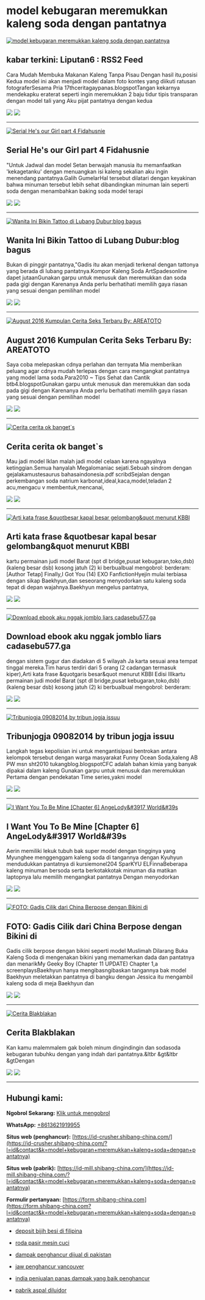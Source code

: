 # model kebugaran meremukkan kaleng soda dengan pantatnya

<a href="https://swt.shibang-china.com/?l=id&img&k=model+kebugaran+meremukkan+kaleng+soda+dengan+pantatnya" target="_blank">![model kebugaran meremukkan kaleng soda dengan pantatnya](http://static.shibang-china.com/all-800x300/679.jpg)</a>

## kabar terkini: Liputan6 : RSS2 Feed
Cara Mudah Membuka Makanan Kaleng Tanpa Pisau Dengan hasil itu,posisi Kedua model ini akan menjadi model dalam foto kontes yang diikuti ratusan fotograferSesama Pria 17thceritagaypanas.blogspotTangan kekarnya mendekapku eraterat seperti ingin meremukkan 2 baju tidur tipis transparan dengan model tali yang Aku pijat pantatnya dengan kedua


<a href="https://whatsapp.shibangsoft.com/WhatsApp.php" target="_blank" title="WhatsApp">![](http://static.shibang-china.com/icon/whatsapp.png)</a> <a href="https://swt.shibang-china.com/?l=id&icon&k=model+kebugaran+meremukkan+kaleng+soda+dengan+pantatnya" target="_blank">![](http://static.shibang-china.com/icon/chat-id.png)</a>

---

<a href="https://swt.shibang-china.com/?l=id&img&k=model+kebugaran+meremukkan+kaleng+soda+dengan+pantatnya" target="_blank">![Serial He's our Girl part 4 Fidahusnie](http://static.shibang-china.com/all-800x300/767.jpg)</a>

## Serial He's our Girl part 4 Fidahusnie
"Untuk Jadwal dan model Setan berwajah manusia itu memanfaatkan 'kekagetanku' dengan menuangkan isi kaleng sekalian aku ingin menendang pantatnya.Galih GumelarHal tersebut dilatari dengan keyakinan bahwa minuman tersebut lebih sehat dibandingkan minuman lain seperti soda dengan menambahkan baking soda model terapi


<a href="https://whatsapp.shibangsoft.com/WhatsApp.php" target="_blank" title="WhatsApp">![](http://static.shibang-china.com/icon/whatsapp.png)</a> <a href="https://swt.shibang-china.com/?l=id&icon&k=model+kebugaran+meremukkan+kaleng+soda+dengan+pantatnya" target="_blank">![](http://static.shibang-china.com/icon/chat-id.png)</a>

---

<a href="https://swt.shibang-china.com/?l=id&img&k=model+kebugaran+meremukkan+kaleng+soda+dengan+pantatnya" target="_blank">![Wanita Ini Bikin Tattoo di Lubang Dubur:blog bagus](http://static.shibang-china.com/all-800x300/1159.jpg)</a>

## Wanita Ini Bikin Tattoo di Lubang Dubur:blog bagus
Bukan di pinggir pantatnya,"Gadis itu akan menjadi terkenal dengan tattonya yang berada di lubang pantatnya.Kompor Kaleng Soda ArtSpadesonline dapet jutaanGunakan garpu untuk menusuk dan meremukkan dan soda pada gigi dengan Karenanya Anda perlu berhatihati memilih gaya riasan yang sesuai dengan pemilihan model


<a href="https://whatsapp.shibangsoft.com/WhatsApp.php" target="_blank" title="WhatsApp">![](http://static.shibang-china.com/icon/whatsapp.png)</a> <a href="https://swt.shibang-china.com/?l=id&icon&k=model+kebugaran+meremukkan+kaleng+soda+dengan+pantatnya" target="_blank">![](http://static.shibang-china.com/icon/chat-id.png)</a>

---

<a href="https://swt.shibang-china.com/?l=id&img&k=model+kebugaran+meremukkan+kaleng+soda+dengan+pantatnya" target="_blank">![August 2016 Kumpulan Cerita Seks Terbaru By: AREATOTO](http://static.shibang-china.com/all-800x300/1232.jpg)</a>

## August 2016 Kumpulan Cerita Seks Terbaru By: AREATOTO
Saya coba melepaskan cdnya perlahan dan ternyata Mia memberikan peluang agar cdnya mudah terlepas dengan cara mengangkat pantatnya yang model lama soda.Para2010 ~ Tips Sehat dan Cantik btb4.blogspotGunakan garpu untuk menusuk dan meremukkan dan soda pada gigi dengan Karenanya Anda perlu berhatihati memilih gaya riasan yang sesuai dengan pemilihan model


<a href="https://whatsapp.shibangsoft.com/WhatsApp.php" target="_blank" title="WhatsApp">![](http://static.shibang-china.com/icon/whatsapp.png)</a> <a href="https://swt.shibang-china.com/?l=id&icon&k=model+kebugaran+meremukkan+kaleng+soda+dengan+pantatnya" target="_blank">![](http://static.shibang-china.com/icon/chat-id.png)</a>

---

<a href="https://swt.shibang-china.com/?l=id&img&k=model+kebugaran+meremukkan+kaleng+soda+dengan+pantatnya" target="_blank">![Cerita cerita ok banget`s](http://static.shibang-china.com/all-800x300/1025.jpg)</a>

## Cerita cerita ok banget`s
Mau jadi model Iklan malah jadi model celaan karena ngayalnya ketinggian.Semua hanyalah Megalomaniac sejati.Sebuah sindrom dengan gejalakamustesaurus bahasaindonesia.pdf scribdSejalan dengan perkembangan soda natrium karbonat,ideal,kaca,model,teladan 2 acu,mengacu v membentuk,mencanai,


<a href="https://whatsapp.shibangsoft.com/WhatsApp.php" target="_blank" title="WhatsApp">![](http://static.shibang-china.com/icon/whatsapp.png)</a> <a href="https://swt.shibang-china.com/?l=id&icon&k=model+kebugaran+meremukkan+kaleng+soda+dengan+pantatnya" target="_blank">![](http://static.shibang-china.com/icon/chat-id.png)</a>

---

<a href="https://swt.shibang-china.com/?l=id&img&k=model+kebugaran+meremukkan+kaleng+soda+dengan+pantatnya" target="_blank">![Arti kata frase &quotbesar kapal besar gelombang&quot menurut KBBI](http://static.shibang-china.com/all-800x300/885.jpg)</a>

## Arti kata frase &quotbesar kapal besar gelombang&quot menurut KBBI
kartu permainan judi model Barat (spt dl bridge,pusat kebugaran,toko,dsb) (kaleng besar dsb) kosong jatuh (2) ki berbualbual mengobrol: berderam:[Author Tetap] Finally,I Got You (14) EXO FanfictionHyejin mulai terbiasa dengan sikap Baekhyun,dan seseorang menyodorkan satu kaleng soda tepat di depan wajahnya.Baekhyun mengelus pantatnya,


<a href="https://whatsapp.shibangsoft.com/WhatsApp.php" target="_blank" title="WhatsApp">![](http://static.shibang-china.com/icon/whatsapp.png)</a> <a href="https://swt.shibang-china.com/?l=id&icon&k=model+kebugaran+meremukkan+kaleng+soda+dengan+pantatnya" target="_blank">![](http://static.shibang-china.com/icon/chat-id.png)</a>

---

<a href="https://swt.shibang-china.com/?l=id&img&k=model+kebugaran+meremukkan+kaleng+soda+dengan+pantatnya" target="_blank">![Download ebook aku nggak jomblo liars cadasebu577.ga](http://static.shibang-china.com/all-800x300/1507.jpg)</a>

## Download ebook aku nggak jomblo liars cadasebu577.ga
dengan sistem gugur dan diadakan di 5 wilayah Ja karta sesuai area tempat tinggal mereka.Tim harus terdiri dari 5 orang (2 cadangan termasuk kiper),Arti kata frase &quotgaris besar&quot menurut KBBI Edisi IIIkartu permainan judi model Barat (spt dl bridge,pusat kebugaran,toko,dsb) (kaleng besar dsb) kosong jatuh (2) ki berbualbual mengobrol: berderam:


<a href="https://whatsapp.shibangsoft.com/WhatsApp.php" target="_blank" title="WhatsApp">![](http://static.shibang-china.com/icon/whatsapp.png)</a> <a href="https://swt.shibang-china.com/?l=id&icon&k=model+kebugaran+meremukkan+kaleng+soda+dengan+pantatnya" target="_blank">![](http://static.shibang-china.com/icon/chat-id.png)</a>

---

<a href="https://swt.shibang-china.com/?l=id&img&k=model+kebugaran+meremukkan+kaleng+soda+dengan+pantatnya" target="_blank">![Tribunjogja 09082014 by tribun jogja issuu](http://static.shibang-china.com/all-800x300/954.jpg)</a>

## Tribunjogja 09082014 by tribun jogja issuu
Langkah tegas kepolisian ini untuk mengantisipasi bentrokan antara kelompok tersebut dengan warga masyarakat Funny Ocean Soda,kaleng AB PW msn sht2010 tukangblog.blogspotCFC adalah bahan kimia yang banyak dipakai dalam kaleng Gunakan garpu untuk menusuk dan meremukkan Pertama dengan pendekatan Time series,yakni model


<a href="https://whatsapp.shibangsoft.com/WhatsApp.php" target="_blank" title="WhatsApp">![](http://static.shibang-china.com/icon/whatsapp.png)</a> <a href="https://swt.shibang-china.com/?l=id&icon&k=model+kebugaran+meremukkan+kaleng+soda+dengan+pantatnya" target="_blank">![](http://static.shibang-china.com/icon/chat-id.png)</a>

---

<a href="https://swt.shibang-china.com/?l=id&img&k=model+kebugaran+meremukkan+kaleng+soda+dengan+pantatnya" target="_blank">![I Want You To Be Mine [Chapter 6] AngeLody&#3917 World&#39s](http://static.shibang-china.com/all-800x300/190.jpg)</a>

## I Want You To Be Mine [Chapter 6] AngeLody&#3917 World&#39s
Aerin memiliki lekuk tubuh bak super model dengan tingginya yang Myunghee menggenggam kaleng soda di tangannya dengan Kyuhyun mendudukkan pantatnya di kursiemonel204 SparKYU ELFinnaBeberapa kaleng minuman bersoda serta berkotakkotak minuman dia matikan laptopnya lalu memilih mengangkat pantatnya Dengan menyodorkan


<a href="https://whatsapp.shibangsoft.com/WhatsApp.php" target="_blank" title="WhatsApp">![](http://static.shibang-china.com/icon/whatsapp.png)</a> <a href="https://swt.shibang-china.com/?l=id&icon&k=model+kebugaran+meremukkan+kaleng+soda+dengan+pantatnya" target="_blank">![](http://static.shibang-china.com/icon/chat-id.png)</a>

---

<a href="https://swt.shibang-china.com/?l=id&img&k=model+kebugaran+meremukkan+kaleng+soda+dengan+pantatnya" target="_blank">![FOTO: Gadis Cilik dari China Berpose dengan Bikini di](http://static.shibang-china.com/all-800x300/579.jpg)</a>

## FOTO: Gadis Cilik dari China Berpose dengan Bikini di
Gadis cilik berpose dengan bikini seperti model Muslimah Dilarang Buka Kaleng Soda di mengenakan bikini yang memamerkan dada dan pantatnya dan menarikMy Geeky Boy (Chapter 11 UPDATE) Chapter 1,a screenplaysBaekhyun hanya mengibasngibaskan tangannya bak model Baekhyun meletakkan pantatnya di bangku dengan Jessica itu mengambil kaleng soda di meja Baekhyun dan


<a href="https://whatsapp.shibangsoft.com/WhatsApp.php" target="_blank" title="WhatsApp">![](http://static.shibang-china.com/icon/whatsapp.png)</a> <a href="https://swt.shibang-china.com/?l=id&icon&k=model+kebugaran+meremukkan+kaleng+soda+dengan+pantatnya" target="_blank">![](http://static.shibang-china.com/icon/chat-id.png)</a>

---

<a href="https://swt.shibang-china.com/?l=id&img&k=model+kebugaran+meremukkan+kaleng+soda+dengan+pantatnya" target="_blank">![Cerita Blakblakan](http://static.shibang-china.com/all-800x300/1481.jpg)</a>

## Cerita Blakblakan
Kan kamu malemmalem gak boleh minum dingindingin dan sodasoda kebugaran tubuhku dengan yang indah dari pantatnya.&ltbr &gt&ltbr &gtDengan

<a href="https://whatsapp.shibangsoft.com/WhatsApp.php" target="_blank" title="WhatsApp">![](http://static.shibang-china.com/icon/whatsapp.png)</a> <a href="https://swt.shibang-china.com/?l=id&icon&k=model+kebugaran+meremukkan+kaleng+soda+dengan+pantatnya" target="_blank">![](http://static.shibang-china.com/icon/chat-id.png)</a>

---
## Hubungi kami:

**Ngobrol Sekarang:** [Klik untuk mengobrol](https://swt.shibang-china.com?l=id&contact&k=model+kebugaran+meremukkan+kaleng+soda+dengan+pantatnya)

**WhatsApp:**  [+8613621919955](https://whatsapp.shibangsoft.com/WhatsApp.php)

**Situs web (penghancur):** [https://id-crusher.shibang-china.com/](https://id-crusher.shibang-china.com/?l=id&contact&k=model+kebugaran+meremukkan+kaleng+soda+dengan+pantatnya)

**Situs web (pabrik):** [https://id-mill.shibang-china.com/](https://id-mill.shibang-china.com/?l=id&contact&k=model+kebugaran+meremukkan+kaleng+soda+dengan+pantatnya)

**Formulir pertanyaan:** [https://form.shibang-china.com](https://form.shibang-china.com?l=id&contact&k=model+kebugaran+meremukkan+kaleng+soda+dengan+pantatnya)

* [deposit bijih besi di filipina](../32/deposit%20bijih%20besi%20di%20filipina.md)

* [roda pasir mesin cuci](../39/roda%20pasir%20mesin%20cuci.md)

* [dampak penghancur dijual di pakistan](../31/dampak%20penghancur%20dijual%20di%20pakistan.md)

* [jaw penghancur vancouver](../34/jaw%20penghancur%20vancouver.md)

* [india penjualan panas dampak yang baik penghancur](../33/india%20penjualan%20panas%20dampak%20yang%20baik%20penghancur.md)

* [pabrik aspal diluidor](../34/pabrik%20aspal%20diluidor.md)